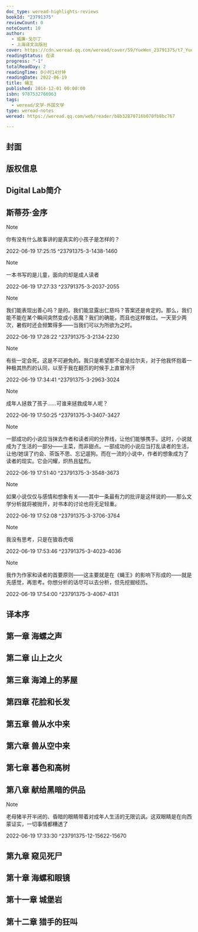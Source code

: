 ```yaml
---
doc_type: weread-highlights-reviews
bookId: "23791375"
reviewCount: 0
noteCount: 10
author:
  - 威廉·戈尔丁
  - 上海译文出版社
cover: https://cdn.weread.qq.com/weread/cover/59/YueWen_23791375/t7_YueWen_23791375.jpg
readingStatus: 在读
progress: "-1"
totalReadDay: 2
readingTime: 0小时14分钟
readingDate: 2022-06-19
title: 蝇王
published: 2014-12-01 00:00:00
isbn: 9787532766963
tags:
  - weread/文学-外国文学
type: weread-notes
weread: https://weread.qq.com/web/reader/b8b32870716b070fb8bc767

---
```



## 封面

## 版权信息

## Digital Lab简介

## 斯蒂芬·金序

> [!NOTE] 
> 你有没有什么故事讲的是真实的小孩子是怎样的？
> 
> 2022-06-19 17:25:15 ^23791375-3-1438-1460

> [!NOTE] 
> 一本书写的是儿童，面向的却是成人读者
> 
> 2022-06-19 17:27:33 ^23791375-3-2037-2055

> [!NOTE] 
> 我们能表现出善心吗？是的。我们能显露出仁慈吗？答案还是肯定的。那么，我们能不能在某个瞬间突然变成小恶魔？我们的确能，而且也这样做过。一天至少两次，暑假时还会频繁得多——当我们可以为所欲为之时。
> 
> 2022-06-19 17:28:22 ^23791375-3-2134-2230

> [!NOTE] 
> 有些一定会死。这是不可避免的。我只是希望那不会是拉尔夫，对于他我怀抱着一种极其热烈的认同，以至于我在翻页的时候手上直冒冷汗
> 
> 2022-06-19 17:34:41 ^23791375-3-2963-3024

> [!NOTE] 
> 成年人拯救了孩子……可谁来拯救成年人呢？
> 
> 2022-06-19 17:50:25 ^23791375-3-3407-3427

> [!NOTE] 
> 一部成功的小说应当抹去作者和读者间的分界线，让他们能够携手。这时，小说就成为了生活的一部分——主菜，而非甜点。一部成功的小说应当打乱读者的生活，让他/她误了约会、茶饭不思、忘记遛狗。而在一流的小说中，作者的想象成为了读者的现实。它会闪耀，炽热且猛烈。
> 
> 2022-06-19 17:51:40 ^23791375-3-3548-3673

> [!NOTE] 
> 如果小说仅仅与感情和想象有关——其中一条最有力的批评是这样说的——那么文学分析就将被抛开，对书本的讨论也将无足轻重。
> 
> 2022-06-19 17:52:08 ^23791375-3-3706-3764

> [!NOTE] 
> 我没有思考，只是在狼吞虎咽
> 
> 2022-06-19 17:53:46 ^23791375-3-4023-4036

> [!NOTE] 
> 我作为作家和读者的首要原则——这主要就是在《蝇王》的影响下形成的——就是先感觉，再思考。你想分析的话尽可以去分析，但先挖掘经历。
> 
> 2022-06-19 17:54:00 ^23791375-3-4067-4131

## 译本序

## 第一章 海螺之声

## 第二章 山上之火

## 第三章 海滩上的茅屋

## 第四章 花脸和长发

## 第五章 兽从水中来

## 第六章 兽从空中来

## 第七章 暮色和高树

## 第八章 献给黑暗的供品

> [!NOTE] 
> 老母猪半开半闭的、昏暗的眼睛带着对成年人生活的无限讥讽。这双眼睛是在向西蒙证实，一切事情都糟透了
> 
> 2022-06-19 17:33:30 ^23791375-12-15622-15670

## 第九章 窥见死尸

## 第十章 海螺和眼镜

## 第十一章 城堡岩

## 第十二章 猎手的狂叫


